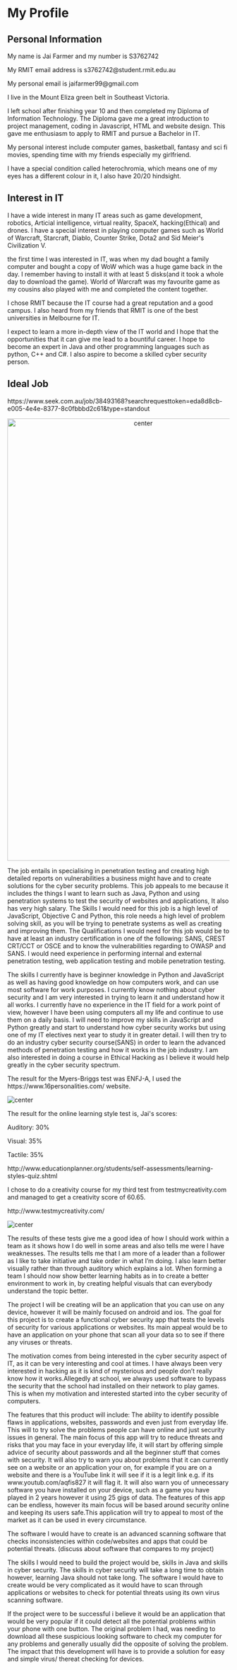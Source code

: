 # My Profile
<h2> Personal Information </h2>
<p>My name is Jai Farmer and my number is S3762742</p>
  <p>My RMIT email address is s3762742@student.rmit.edu.au</p> 
    <p>My personal email is jaifarmer99@gmail.com</p>
<p> I live in the Mount Eliza green belt in Southeast Victoria.</p>
<p> I left school after finishing year 10 and then completed my Diploma of Information Technology. The Diploma gave me a great introduction to project management, coding in Javascript, HTML and website design. This gave me enthusiasm to apply to RMIT and pursue a Bachelor in IT. </p>
<p> My personal interest include computer games, basketball, fantasy and sci fi movies, spending time with my friends especially my girlfriend.</p>
<p>I have a special condition called heterochromia, which means one of my eyes has a different colour in it, I also have 20/20 hindsight.</p>

<h2>Interest in IT</h2>
<p> I have a wide interest in many IT areas such as game development, robotics, Articial intelligence, virtual reality, SpaceX, hacking(Ethical) and drones. I have a special interest in playing computer games such as World of Warcraft, Starcraft, Diablo, Counter Strike, Dota2 and Sid Meier's Civilization V.</p>
<p>the first time I was interested in IT, was when my dad bought a family computer and bought a copy of WoW which was a huge game back in the day. I remember having to install it with at least 5 disks(and it took a whole day to download the game). World of Warcraft was my favourite game as my cousins also played with me and completed the content together.</p>
<p></p>
<p>I chose RMIT because the IT course had a great reputation and a good campus. I also heard from my friends that RMIT is one of the best universities in Melbourne for IT.</p>
<p>I expect to learn a more in-depth view of the IT world and I hope that the opportunities that it can give me lead to a bountiful career. I hope to become an expert in Java and other programming languages such as python, C++ and C#. I also aspire to become a skilled cyber security person.</p>

<h2>Ideal Job</h2>
<p>https://www.seek.com.au/job/38493168?searchrequesttoken=eda8d8cb-e005-4e4e-8377-8c0fbbbd2c61&type=standout</p>
 <p style="text-align:center;"><img src="https://i.imgur.com/awj07Ri.png" alt="center" alt="Image" height="1000" width="600" /> </p>
<p>The job entails in specialising in penetration testing and creating high detailed reports on vulnerabilities a business might have and to create solutions for the cyber security problems. This job appeals to me because it includes the things I want to learn such as Java, Python and using penetration systems to test the security of websites and applications, It also has very high salary.
The Skills I would need for this job is a high level of JavaScript, Objective C and Python, this role needs a high level of problem solving skill, as you will be trying to penetrate systems as well as creating and improving them. The Qualifications I would need for this job would be to have at least an industry certification in one of the following: SANS, CREST CRT/CCT or OSCE and to know the vulnerabilities regarding to OWASP and SANS.  I would need experience in performing internal and external penetration testing, web application testing and mobile penetration testing.
 </p>
 <p>The skills I currently have is beginner knowledge in Python and JavaScript as well as having good knowledge on how computers work, and can use most software for work purposes. I currently know nothing about cyber security and I am very interested in trying to learn it and understand how it all works. I currently have no experience in the IT field for a work point of view, however I have been using computers all my life and continue to use them on a daily basis.
I will need to improve my skills in JavaScript and Python greatly and start to understand how cyber security works but using one of my IT electives next year to study it in greater detail. I will then try to do an industry cyber security course(SANS) in order to learn the advanced methods of penetration testing and how it works in the job industry. I am also interested in doing a course in Ethical Hacking as I believe it would help greatly in the cyber security spectrum.
</p>
 <p>The result for the Myers-Briggs test was ENFJ-A, I used the https://www.16personalities.com/ website.</p>
 <p> <img src="https://i.imgur.com/KaugudL.png" alt="center" alt="Image" /> </p>
 <p>The result for the online learning style test is, Jai's scores:</p>
<p>Auditory: 30%</p>
<p>Visual: 35%</p>
<p>Tactile: 35%</p>


<p>http://www.educationplanner.org/students/self-assessments/learning-styles-quiz.shtml</p>
<p> I chose to do a creativity course for my third test from testmycreativity.com and managed to get a creativity score of 60.65.</p>
<p>http://www.testmycreativity.com/</p>
<p><img src="https://i.imgur.com/2VcTipR.png" alt="center" alt="Image" /> </p>
<p>The results of these tests give me a good idea of how I should work within a team as it shows how I do well in some areas and also tells me were I have weaknesses. 
The results tells me that I am more of a leader than a follower as I like to take initiative and take order in what I’m doing. I also learn better visually rather than through auditory which explains a lot.
When forming a team I should now show better learning habits as in to create a better environment to work in, by creating helpful visuals that can everybody understand the topic better. </p>
<p>The project I will be creating will be an application that you can use on any device, however it will be mainly  focused on android and ios. The goal for this project is to create a functional cyber security app that tests the levels of security for various applications or websites. Its main appeal would be to have an application on your phone that scan all your data so to see if there any viruses or threats.
</p>
<p>The motivation comes from being interested in the cyber security aspect of IT, as it can be very interesting and cool at times. I have always been very interested in hacking as it is kind of mysterious and people don’t really know how it works.Allegedly at school, we always used software to bypass the security that the school had installed on their network to play games. This is when my motivation and interested started into the cyber security of computers. </p>
<p>The features that this product will include: The ability to identify possible flaws in applications, websites, passwords and even just from everyday life. This will to try solve the problems people can have online and just security issues in general. The main focus of this app will try to reduce threats and risks that you may face in your everyday life, it will start by offering simple advice of security about passwords and all the beginner stuff that comes with security. It will also try to warn you about problems that it can currently see on a website or an application your on, for example if you are on a website and there is a YouTube link it will see if it is a legit link e.g. if its www.youtub.com/aqfis827  it will flag it. It will also warn you of unnecessary software you have installed on your device, such as a game you have played in 2 years however it using 25 gigs of data. The features of this app can be endless, however its main focus will be based around security online and keeping its users safe.This application will try to appeal to most of the market as it can be used in every circumstance.
</p>
<p>The software I would have to create is an advanced scanning software that checks inconsistencies within code/websites and apps that could be potential threats. (discuss about software that compares to my project)
</p>
<p>The skills I would need to build the project would be, skills in Java and skills in cyber security. The skills in cyber security will take a long time to obtain however, learning Java should not take long. The software I would have to create would be very complicated as it would have to scan through applications or websites to check for potential threats using its own virus scanning software.
</p>
<p>If the project were to be successful i believe it would be an application that 			would be very popular if it could detect all the potential problems within your 		phone with one button. The original problem I had, was needing to download 		all these suspicious looking software to check my computer for any problems 		and generally usually did the opposite of solving the problem. The impact that 		this development will have is to provide a solution for easy and simple virus/			thereat checking for devices.
</p>
<p></p>
<p></p>

